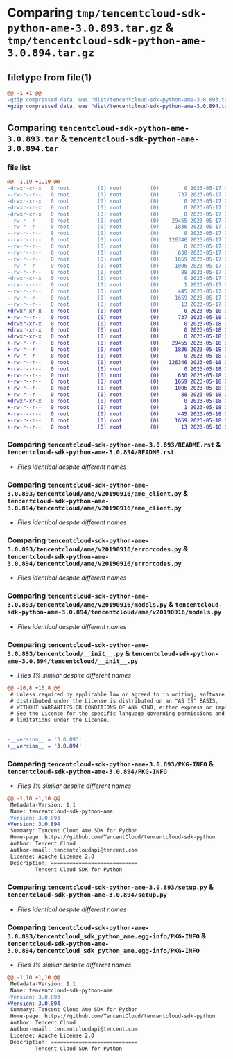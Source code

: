# Comparing `tmp/tencentcloud-sdk-python-ame-3.0.893.tar.gz` & `tmp/tencentcloud-sdk-python-ame-3.0.894.tar.gz`

## filetype from file(1)

```diff
@@ -1 +1 @@
-gzip compressed data, was "dist/tencentcloud-sdk-python-ame-3.0.893.tar", last modified: Wed May 17 03:21:43 2023, max compression
+gzip compressed data, was "dist/tencentcloud-sdk-python-ame-3.0.894.tar", last modified: Thu May 18 00:14:52 2023, max compression
```

## Comparing `tencentcloud-sdk-python-ame-3.0.893.tar` & `tencentcloud-sdk-python-ame-3.0.894.tar`

### file list

```diff
@@ -1,19 +1,19 @@
-drwxr-xr-x   0 root         (0) root         (0)        0 2023-05-17 03:21:43.000000 tencentcloud-sdk-python-ame-3.0.893/
--rw-r--r--   0 root         (0) root         (0)      737 2023-05-17 03:21:43.000000 tencentcloud-sdk-python-ame-3.0.893/README.rst
-drwxr-xr-x   0 root         (0) root         (0)        0 2023-05-17 03:21:43.000000 tencentcloud-sdk-python-ame-3.0.893/tencentcloud/
-drwxr-xr-x   0 root         (0) root         (0)        0 2023-05-17 03:21:43.000000 tencentcloud-sdk-python-ame-3.0.893/tencentcloud/ame/
-drwxr-xr-x   0 root         (0) root         (0)        0 2023-05-17 03:21:43.000000 tencentcloud-sdk-python-ame-3.0.893/tencentcloud/ame/v20190916/
--rw-r--r--   0 root         (0) root         (0)    29455 2023-05-17 03:21:43.000000 tencentcloud-sdk-python-ame-3.0.893/tencentcloud/ame/v20190916/ame_client.py
--rw-r--r--   0 root         (0) root         (0)     1836 2023-05-17 03:21:43.000000 tencentcloud-sdk-python-ame-3.0.893/tencentcloud/ame/v20190916/errorcodes.py
--rw-r--r--   0 root         (0) root         (0)        0 2023-05-17 03:21:43.000000 tencentcloud-sdk-python-ame-3.0.893/tencentcloud/ame/v20190916/__init__.py
--rw-r--r--   0 root         (0) root         (0)   126346 2023-05-17 03:21:43.000000 tencentcloud-sdk-python-ame-3.0.893/tencentcloud/ame/v20190916/models.py
--rw-r--r--   0 root         (0) root         (0)        0 2023-05-17 03:21:43.000000 tencentcloud-sdk-python-ame-3.0.893/tencentcloud/ame/__init__.py
--rw-r--r--   0 root         (0) root         (0)      630 2023-05-17 03:21:43.000000 tencentcloud-sdk-python-ame-3.0.893/tencentcloud/__init__.py
--rw-r--r--   0 root         (0) root         (0)     1659 2023-05-17 03:21:43.000000 tencentcloud-sdk-python-ame-3.0.893/PKG-INFO
--rw-r--r--   0 root         (0) root         (0)     1006 2023-05-17 03:21:43.000000 tencentcloud-sdk-python-ame-3.0.893/setup.py
--rw-r--r--   0 root         (0) root         (0)       88 2023-05-17 03:21:43.000000 tencentcloud-sdk-python-ame-3.0.893/setup.cfg
-drwxr-xr-x   0 root         (0) root         (0)        0 2023-05-17 03:21:43.000000 tencentcloud-sdk-python-ame-3.0.893/tencentcloud_sdk_python_ame.egg-info/
--rw-r--r--   0 root         (0) root         (0)        1 2023-05-17 03:21:43.000000 tencentcloud-sdk-python-ame-3.0.893/tencentcloud_sdk_python_ame.egg-info/dependency_links.txt
--rw-r--r--   0 root         (0) root         (0)      445 2023-05-17 03:21:43.000000 tencentcloud-sdk-python-ame-3.0.893/tencentcloud_sdk_python_ame.egg-info/SOURCES.txt
--rw-r--r--   0 root         (0) root         (0)     1659 2023-05-17 03:21:43.000000 tencentcloud-sdk-python-ame-3.0.893/tencentcloud_sdk_python_ame.egg-info/PKG-INFO
--rw-r--r--   0 root         (0) root         (0)       13 2023-05-17 03:21:43.000000 tencentcloud-sdk-python-ame-3.0.893/tencentcloud_sdk_python_ame.egg-info/top_level.txt
+drwxr-xr-x   0 root         (0) root         (0)        0 2023-05-18 00:14:52.000000 tencentcloud-sdk-python-ame-3.0.894/
+-rw-r--r--   0 root         (0) root         (0)      737 2023-05-18 00:14:52.000000 tencentcloud-sdk-python-ame-3.0.894/README.rst
+drwxr-xr-x   0 root         (0) root         (0)        0 2023-05-18 00:14:52.000000 tencentcloud-sdk-python-ame-3.0.894/tencentcloud/
+drwxr-xr-x   0 root         (0) root         (0)        0 2023-05-18 00:14:52.000000 tencentcloud-sdk-python-ame-3.0.894/tencentcloud/ame/
+drwxr-xr-x   0 root         (0) root         (0)        0 2023-05-18 00:14:52.000000 tencentcloud-sdk-python-ame-3.0.894/tencentcloud/ame/v20190916/
+-rw-r--r--   0 root         (0) root         (0)    29455 2023-05-18 00:14:52.000000 tencentcloud-sdk-python-ame-3.0.894/tencentcloud/ame/v20190916/ame_client.py
+-rw-r--r--   0 root         (0) root         (0)     1836 2023-05-18 00:14:52.000000 tencentcloud-sdk-python-ame-3.0.894/tencentcloud/ame/v20190916/errorcodes.py
+-rw-r--r--   0 root         (0) root         (0)        0 2023-05-18 00:14:52.000000 tencentcloud-sdk-python-ame-3.0.894/tencentcloud/ame/v20190916/__init__.py
+-rw-r--r--   0 root         (0) root         (0)   126346 2023-05-18 00:14:52.000000 tencentcloud-sdk-python-ame-3.0.894/tencentcloud/ame/v20190916/models.py
+-rw-r--r--   0 root         (0) root         (0)        0 2023-05-18 00:14:52.000000 tencentcloud-sdk-python-ame-3.0.894/tencentcloud/ame/__init__.py
+-rw-r--r--   0 root         (0) root         (0)      630 2023-05-18 00:14:52.000000 tencentcloud-sdk-python-ame-3.0.894/tencentcloud/__init__.py
+-rw-r--r--   0 root         (0) root         (0)     1659 2023-05-18 00:14:52.000000 tencentcloud-sdk-python-ame-3.0.894/PKG-INFO
+-rw-r--r--   0 root         (0) root         (0)     1006 2023-05-18 00:14:52.000000 tencentcloud-sdk-python-ame-3.0.894/setup.py
+-rw-r--r--   0 root         (0) root         (0)       88 2023-05-18 00:14:52.000000 tencentcloud-sdk-python-ame-3.0.894/setup.cfg
+drwxr-xr-x   0 root         (0) root         (0)        0 2023-05-18 00:14:52.000000 tencentcloud-sdk-python-ame-3.0.894/tencentcloud_sdk_python_ame.egg-info/
+-rw-r--r--   0 root         (0) root         (0)        1 2023-05-18 00:14:52.000000 tencentcloud-sdk-python-ame-3.0.894/tencentcloud_sdk_python_ame.egg-info/dependency_links.txt
+-rw-r--r--   0 root         (0) root         (0)      445 2023-05-18 00:14:52.000000 tencentcloud-sdk-python-ame-3.0.894/tencentcloud_sdk_python_ame.egg-info/SOURCES.txt
+-rw-r--r--   0 root         (0) root         (0)     1659 2023-05-18 00:14:52.000000 tencentcloud-sdk-python-ame-3.0.894/tencentcloud_sdk_python_ame.egg-info/PKG-INFO
+-rw-r--r--   0 root         (0) root         (0)       13 2023-05-18 00:14:52.000000 tencentcloud-sdk-python-ame-3.0.894/tencentcloud_sdk_python_ame.egg-info/top_level.txt
```

### Comparing `tencentcloud-sdk-python-ame-3.0.893/README.rst` & `tencentcloud-sdk-python-ame-3.0.894/README.rst`

 * *Files identical despite different names*

### Comparing `tencentcloud-sdk-python-ame-3.0.893/tencentcloud/ame/v20190916/ame_client.py` & `tencentcloud-sdk-python-ame-3.0.894/tencentcloud/ame/v20190916/ame_client.py`

 * *Files identical despite different names*

### Comparing `tencentcloud-sdk-python-ame-3.0.893/tencentcloud/ame/v20190916/errorcodes.py` & `tencentcloud-sdk-python-ame-3.0.894/tencentcloud/ame/v20190916/errorcodes.py`

 * *Files identical despite different names*

### Comparing `tencentcloud-sdk-python-ame-3.0.893/tencentcloud/ame/v20190916/models.py` & `tencentcloud-sdk-python-ame-3.0.894/tencentcloud/ame/v20190916/models.py`

 * *Files identical despite different names*

### Comparing `tencentcloud-sdk-python-ame-3.0.893/tencentcloud/__init__.py` & `tencentcloud-sdk-python-ame-3.0.894/tencentcloud/__init__.py`

 * *Files 1% similar despite different names*

```diff
@@ -10,8 +10,8 @@
 # Unless required by applicable law or agreed to in writing, software
 # distributed under the License is distributed on an "AS IS" BASIS,
 # WITHOUT WARRANTIES OR CONDITIONS OF ANY KIND, either express or implied.
 # See the License for the specific language governing permissions and
 # limitations under the License.
 
 
-__version__ = '3.0.893'
+__version__ = '3.0.894'
```

### Comparing `tencentcloud-sdk-python-ame-3.0.893/PKG-INFO` & `tencentcloud-sdk-python-ame-3.0.894/PKG-INFO`

 * *Files 1% similar despite different names*

```diff
@@ -1,10 +1,10 @@
 Metadata-Version: 1.1
 Name: tencentcloud-sdk-python-ame
-Version: 3.0.893
+Version: 3.0.894
 Summary: Tencent Cloud Ame SDK for Python
 Home-page: https://github.com/TencentCloud/tencentcloud-sdk-python
 Author: Tencent Cloud
 Author-email: tencentcloudapi@tencent.com
 License: Apache License 2.0
 Description: ============================
         Tencent Cloud SDK for Python
```

### Comparing `tencentcloud-sdk-python-ame-3.0.893/setup.py` & `tencentcloud-sdk-python-ame-3.0.894/setup.py`

 * *Files identical despite different names*

### Comparing `tencentcloud-sdk-python-ame-3.0.893/tencentcloud_sdk_python_ame.egg-info/PKG-INFO` & `tencentcloud-sdk-python-ame-3.0.894/tencentcloud_sdk_python_ame.egg-info/PKG-INFO`

 * *Files 1% similar despite different names*

```diff
@@ -1,10 +1,10 @@
 Metadata-Version: 1.1
 Name: tencentcloud-sdk-python-ame
-Version: 3.0.893
+Version: 3.0.894
 Summary: Tencent Cloud Ame SDK for Python
 Home-page: https://github.com/TencentCloud/tencentcloud-sdk-python
 Author: Tencent Cloud
 Author-email: tencentcloudapi@tencent.com
 License: Apache License 2.0
 Description: ============================
         Tencent Cloud SDK for Python
```

